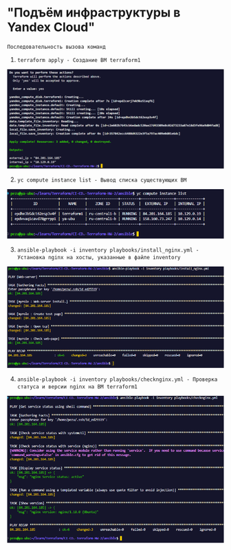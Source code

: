 # "Подъём инфраструктуры в Yandex Cloud"

`Последовательность вызова команд`

1. `terraform apply - Создание ВМ terraform1`

![terraform apply](https://github.com/Pezu-git/CI-CD.-Terraform-HW-2/blob/main/img/tarraformapply.png)

2. `yc compute instance list - Вывод списка существующих ВМ`

![vm list](https://github.com/Pezu-git/CI-CD.-Terraform-HW-2/blob/main/img/vmlist.png)

3. `ansible-playbook -i inventory playbooks/install_nginx.yml - Установка nginx на хосты, указанные в файле inventory`

![ansible install nginx](https://github.com/Pezu-git/CI-CD.-Terraform-HW-2/blob/main/img/installnginx.png)

4. `ansible-playbook -i inventory playbooks/checknginx.yml - Проверка статуса и версии nginx на ВМ terraform1`

![ansible check nginx](https://github.com/Pezu-git/CI-CD.-Terraform-HW-2/blob/main/img/checknginx.png)



